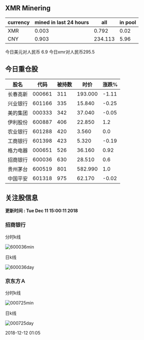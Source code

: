 ## XMR Minering

|currency|mined in last 24 hours|all|in pool|
|---|---|---|---|
|XMR|0.003|0.792|0.02|
|CNY|0.903|234.113|5.96|

今日美元对人民币 6.9	今日xmr对人民币295.5


## 今日重仓股 

|股名|代码|被持数|时价|涨跌%|
|---|---|---|---|---|
|长春高新|000661|311|193.000|-1.11|
|兴业银行|601166|335|15.840|-0.25|
|美的集团|000333|342|37.040|-0.05|
|伊利股份|600887|406|22.850|1.2|
|农业银行|601288|420|3.560|0.0|
|工商银行|601398|423|5.320|-0.19|
|格力电器|000651|526|36.160|0.92|
|招商银行|600036|630|28.510|0.6|
|贵州茅台|600519|801|582.990|1.0|
|中国平安|601318|975|62.170|-0.02|

## 关注股信息
**更新时间 : Tue Dec 11 15:00:11 2018**
### 招商银行 
分时k线

![600036min](http://image.sinajs.cn/newchart/min/n/sh600036.gif)

日k线

![600036day](http://image.sinajs.cn/newchart/daily/n/sh600036.gif)

### 京东方Ａ 
分时k线

![000725min](http://image.sinajs.cn/newchart/min/n/sz000725.gif)

日k线

![000725day](http://image.sinajs.cn/newchart/daily/n/sz000725.gif)

2018-12-12 01:05